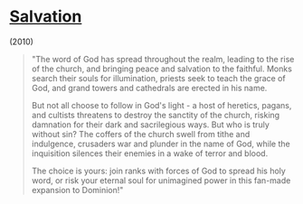 <a href="https://boardgamegeek.com/boardgame/80435/salvation-fan-expansion-dominion"><h1>Salvation</h1></a> (2010)

<blockquote>
<p>
"The word of God has spread throughout the realm, leading to the rise of the
church, and bringing peace and salvation to the faithful. Monks search their
souls for illumination, priests seek to teach the grace of God, and grand towers
and cathedrals are erected in his name.
</p><p>
But not all choose to follow in God's light - a host of heretics, pagans, and
cultists threatens to destroy the sanctity of the church, risking damnation for
their dark and sacrilegious ways. But who is truly without sin? The coffers of
the church swell from tithe and indulgence, crusaders war and plunder in the
name of God, while the inquisition silences their enemies in a wake of terror
and blood.
</p><p>
The choice is yours: join ranks with forces of God to spread his holy word, or
risk your eternal soul for unimagined power in this fan-made expansion to
Dominion!"
</p>
</blockquote>
